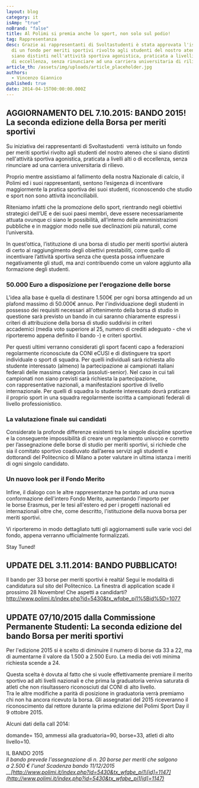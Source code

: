```yaml
---
layout: blog
category: it
isAmp: "true"
noBrand: "false"
title: Al Polimi si premia anche lo sport, non solo sul podio!
tag: Rappresentanza
desc: Grazie ai rappresentanti di Svoltastudenti è stata approvata l'istituzione
  di un fondo per meriti sportivi rivolto agli studenti del nostro ateneo che si
  siano distinti nell'attività sportiva agonistica, praticata a livelli alti o
  di eccellenza, senza rinunciare ad una carriera universitaria di rilievo.
article_th: /assets/img/uploads/article_placeholder.jpg
authors:
  - Vincenzo Giannico
published: true
date: 2014-04-15T00:00:00.000Z
---
```

## AGGIORNAMENTO DEL 7.10.2015: **BANDO 2015! La seconda edizione della Borsa per meriti sportivi**

Su iniziativa dei rappresentanti di Svoltastudenti  verrà istituito un fondo per meriti sportivi rivolto agli studenti del nostro ateneo che si siano distinti nell'attività sportiva agonistica, praticata a livelli alti o di eccellenza, senza rinunciare ad una carriera universitaria di rilievo.

Proprio mentre assistiamo al fallimento della nostra Nazionale di calcio, il Polimi ed i suoi rappresentanti, sentono l’esigenza di incentivare maggiormente la pratica sportiva dei suoi studenti, riconoscendo che studio e sport non sono attività inconciliabili.

Riteniamo infatti che la promozione dello sport, rientrando negli obiettivi strategici dell’UE e dei suoi paesi membri, deve essere necessariamente attuata ovunque ci siano le possibilità, all’interno delle amministrazioni pubbliche e in maggior modo nelle sue declinazioni più naturali, come l’università.

In quest’ottica, l’istituzione di una borsa di studio per meriti sportivi aiuterà di certo al raggiungimento degli obiettivi prestabiliti, come quello di incentivare l’attività sportiva senza che questa possa influenzare negativamente gli studi, ma anzi contribuendo come un valore aggiunto alla formazione degli studenti.

### 50.000 Euro a disposizione per l'erogazione delle borse

L'idea alla base è quella di destinare 1.500€ per ogni borsa attingendo ad un plafond massimo di 50.000€ annuo. Per l'individuazione degli studenti in possesso dei requisiti necessari all'ottenimento della borsa di studio in questione sarà previsto un bando in cui saranno chiaramente espressi i criteri di attribuzione della borsa di studio suddivisi in criteri accademici (media voto superiore al 25, numero di crediti adeguato - che vi riporteremo appena definito il bando -) e criteri sportivi.

Per questi ultimi verranno considerati gli sport facenti capo a federazioni regolarmente riconosciute da CONI eCUSI e di distinguere tra sport individuale o sport di squadra. Per quelli individuali sarà richiesta allo studente interessato (almeno) la partecipazione ai campionati italiani federali delle massima categoria (assoluti-senior). Nel caso in cui tali campionati non siano previsti sarà richiesta la partecipazione, con rappresentative nazionali, a manifestazioni sportive di livello internazionale. Per quelli di squadra lo studente interessato dovrà praticare il proprio sport in una squadra regolarmente iscritta a campionati federali di livello professionistico.

### La valutazione finale sui candidati

Considerate la profonde differenze esistenti tra le singole discipline sportive e la conseguente impossibilità di creare un regolamento univoco e corretto per l’assegnazione delle borse di studio per meriti sportivi, si richiede che sia il comitato sportivo coadiuvato dall’aerea servizi agli studenti e dottorandi del Politecnico di Milano a poter valutare in ultima istanza i meriti di ogni singolo candidato.

### Un nuovo look per il Fondo Merito

Infine, il dialogo con le altre rappresentanze ha portato ad una nuova conformazione dell'intero Fondo Merito, aumentando l'importo per le borse Erasmus, per le tesi all'estero ed per i progetti nazionali ed internazionali oltre che, come descritto, l'istituzione della nuova borsa per meriti sportivi.

Vi riporteremo in modo dettagliato tutti gli aggiornamenti sulle varie voci del fondo, appena verranno ufficialmente formalizzati.

Stay Tuned!

## UPDATE DEL 3.11.2014: BANDO PUBBLICATO!

Il bando per 33 borse per meriti sportivi è realtà! Segui le modalità di candidatura sul sito del Politecnico. La finestra di application scade il prossimo 28 Novembre! Che aspetti a candidarti?\
http://www.polimi.it/index.php?id=5430&tx_wfqbe_pi1%5Bid%5D=1077

## UPDATE 07/10/2015 dalla Commissione Permanente Studenti: La seconda edizione del bando Borsa per meriti sportivi 

Per l'edizione 2015 si è scelto di diminuire il numero di borse da 33 a 22, ma di aumentarne il valore da 1.500 a 2.500 Euro. La media dei voti minima richiesta scende a 24.

Questa scelta è dovuta al fatto che si vuole effettivamente premiare il merito sportivo ad alti livelli nazionali e che prima la graduatoria veniva saturata di atleti che non risultassero riconosciuti dal CONI di alto livello. \
Tra le altre modifiche a parità di posizione in graduatoria verrà premiamo chi non ha ancora ricevuto la borsa. Gli assegnatari del 2015 riceveranno il riconoscimento dal rettore durante la prima edizione del Polimi Sport Day il 9 ottobre 2015.

Alcuni dati della call 2014:

domande= 150, ammessi alla graduatoria=90, borse=33, atleti di alto livello=10.

IL BANDO 2015\
*Il bando prevede l'assegnazione di n. 20 borse per meriti che salgono a 2.500 € l'una! Scadenza bando 11/12/2015\
__[http://www.polimi.it/index.php?id=5430&tx_wfqbe_pi1\[id]=1147](http://www.polimi.it/index.php?id=5430&tx_wfqbe_pi1[id]=1147)*